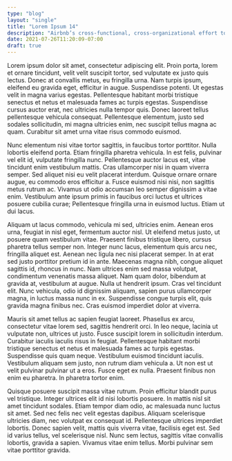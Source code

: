 ```yaml
---
type: "blog"
layout: "single"
title: "Lorem Ipsum 14"
description: "Airbnb’s cross-functional, cross-organizational effort to achieve cloud efficiency"
date: 2021-07-26T11:20:09-07:00
draft: true
---
```


Lorem ipsum dolor sit amet, consectetur adipiscing elit. Proin porta, lorem et ornare tincidunt, velit velit suscipit tortor, sed vulputate ex justo quis lectus. Donec at convallis metus, eu fringilla urna. Nam turpis ipsum, eleifend eu gravida eget, efficitur in augue. Suspendisse potenti. Ut egestas velit in magna varius egestas. Pellentesque habitant morbi tristique senectus et netus et malesuada fames ac turpis egestas. Suspendisse cursus auctor erat, nec ultricies nulla tempor quis. Donec laoreet tellus pellentesque vehicula consequat. Pellentesque elementum, justo sed sodales sollicitudin, mi magna ultricies enim, nec suscipit tellus magna ac quam. Curabitur sit amet urna vitae risus commodo euismod.

Nunc elementum nisi vitae tortor sagittis, in faucibus tortor porttitor. Nulla lobortis eleifend porta. Etiam fringilla pharetra vehicula. In est felis, pulvinar vel elit id, vulputate fringilla nunc. Pellentesque auctor lacus est, vitae tincidunt enim vestibulum mattis. Cras ullamcorper nisi in quam viverra semper. Sed aliquet nisi eu velit placerat interdum. Quisque ornare ornare augue, eu commodo eros efficitur a. Fusce euismod nisi nisi, non sagittis metus rutrum ac. Vivamus ut odio accumsan leo semper dignissim a vitae enim. Vestibulum ante ipsum primis in faucibus orci luctus et ultrices posuere cubilia curae; Pellentesque fringilla urna in euismod luctus. Etiam ut dui lacus.

Aliquam ut lacus commodo, vehicula mi sed, ultricies enim. Aenean eros urna, feugiat in nisl eget, fermentum auctor nisl. Ut eleifend metus justo, ut posuere quam vestibulum vitae. Praesent finibus tristique libero, cursus pharetra tellus semper non. Integer nunc lacus, elementum quis arcu nec, fringilla aliquet est. Aenean nec ligula nec nisi placerat semper. In at erat sed justo porttitor pretium id in ante. Maecenas magna nibh, congue aliquet sagittis id, rhoncus in nunc. Nam ultrices enim sed massa volutpat, condimentum venenatis massa aliquet. Nam quam dolor, bibendum at gravida at, vestibulum at augue. Nulla ut hendrerit ipsum. Cras vel tincidunt elit. Nunc vehicula, odio id dignissim aliquam, sapien purus ullamcorper magna, in luctus massa nunc in ex. Suspendisse congue turpis elit, quis gravida magna finibus nec. Cras euismod imperdiet dolor at viverra.

Mauris sit amet tellus ac sapien feugiat laoreet. Phasellus ex arcu, consectetur vitae lorem sed, sagittis hendrerit orci. In leo neque, lacinia ut vulputate non, ultrices ut justo. Fusce suscipit lorem in sollicitudin interdum. Curabitur iaculis iaculis risus in feugiat. Pellentesque habitant morbi tristique senectus et netus et malesuada fames ac turpis egestas. Suspendisse quis quam neque. Vestibulum euismod tincidunt iaculis. Vestibulum aliquam sem justo, non rutrum diam vehicula a. Ut non est ut velit pulvinar pulvinar ut a eros. Fusce eget ex nulla. Praesent finibus non enim eu pharetra. In pharetra tortor enim.

Quisque posuere suscipit massa vitae rutrum. Proin efficitur blandit purus vel tristique. Integer ultrices elit id nisi lobortis posuere. In mattis nisl sit amet tincidunt sodales. Etiam tempor diam odio, ac malesuada nunc luctus sit amet. Sed nec felis nec velit egestas dapibus. Aliquam scelerisque ultricies diam, nec volutpat ex consequat id. Pellentesque ultrices imperdiet lobortis. Donec sapien velit, mattis quis viverra vitae, facilisis eget est. Sed id varius tellus, vel scelerisque nisl. Nunc sem lectus, sagittis vitae convallis lobortis, gravida a sapien. Vivamus vitae enim tellus. Morbi pulvinar sem vitae porttitor gravida.